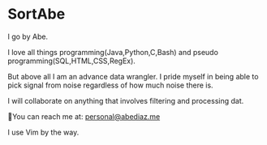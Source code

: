 # SortAbe

I go by Abe.

I love all things programming(Java,Python,C,Bash) and pseudo programming(SQL,HTML,CSS,RegEx).

But above all I am an advance data wrangler. I pride myself in being able to pick signal from 
noise regardless of how much noise there is.

I will collaborate on anything that involves filtering and processing dat.

:wave:You can reach me at: personal@abediaz.me

I use Vim by the way.
